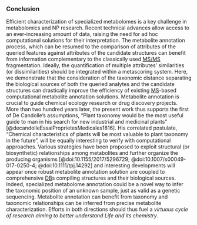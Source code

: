 ### Conclusion

Efficient characterization of specialized metabolomes is a key challenge in metabolomics and NP research.
Recent technical advances allow access to an ever-increasing amount of data, raising the need for ad hoc computational solutions for their interpretation.
The metabolite annotation process, which can be resumed to the comparison of attributes of the queried features against attributes of the candidate structures can benefit from information complementary to the classically used [MS/MS](#msms) fragmentation.
Ideally, the quantification of multiple attributes’ similarities (or dissimilarities) should be integrated within a metascoring system.
Here, we demonstrate that the consideration of the taxonomic distance separating the biological sources of both the queried analytes and the candidate structures can drastically improve the efficiency of existing [MS](#ms)-based computational metabolite annotation solutions.
Metabolite annotation is crucial to guide chemical ecology research or drug discovery projects.
More than two hundred years later, the present work thus supports the first of De Candolle’s assumptions, “Plant taxonomy would be the most useful guide to man in his search for new industrial and medicinal plants” [@decandolleEssaiProprietesMedicales1816].
His correlated postulate, “Chemical characteristics of plants will be most valuable to plant taxonomy in the future”, will be equally interesting to verify with computational approaches.
Various strategies have been proposed to exploit structural (or biosynthetic) relationships among metabolites and further organize the producing organisms [@doi:10.1155/2017/5296729; @doi:10.1007/s00049-017-0250-4; @doi:10.1111/tpj.14292] and interesting developments will appear once robust metabolite annotation solution are coupled to comprehensive [DB](#db)s compiling structures and their biological sources.
Indeed, specialized metabolome annotation could be a novel way to infer the taxonomic position of an unknown sample, just as valid as a genetic sequencing.
Metabolite annotation can benefit from taxonomy and taxonomic relationships can be inferred from precise metabolite characterization.
Efforts in both directions should thus fuel a *virtuous cycle of research aiming to better understand Life and its chemistry*.
